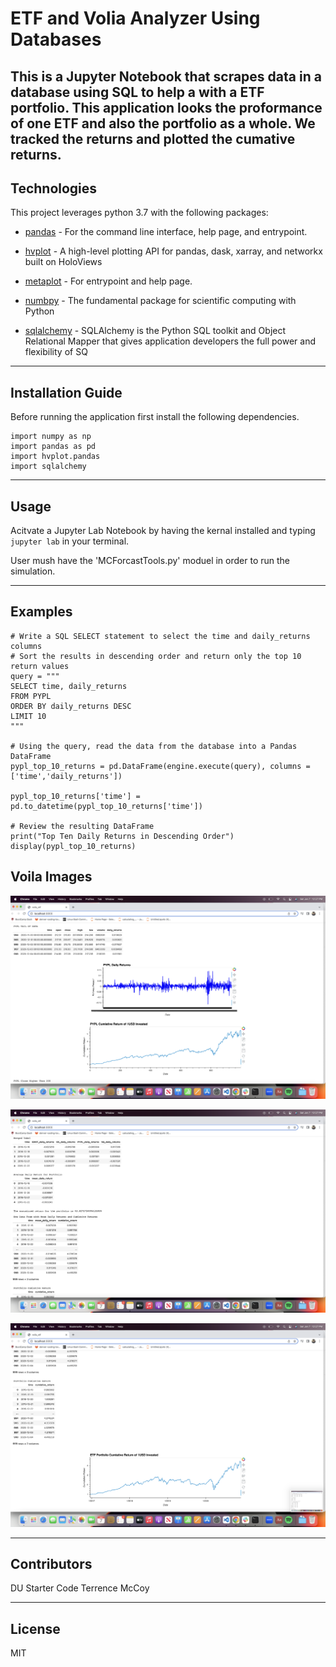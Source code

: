 # ETF and Volia Analyzer Using Databases

This is a Jupyter Notebook that scrapes data in a database using SQL to help a with a ETF portfolio. This application looks the proformance of one ETF and also the portfolio as a whole. We tracked the returns and plotted the cumative returns. 
---

## Technologies

This project leverages python 3.7 with the following packages:

* [pandas](https://github.com/pandas-dev/pandas) - For the command line interface, help page, and entrypoint.

* [hvplot](https://github.com/holoviz/hvplot) - A high-level plotting API for pandas, dask, xarray, and networkx built on HoloViews

* [metaplot](https://github.com/matplotlib/matplotlib) - For entrypoint and help page.

* [numbpy](https://github.com/numpy/numpy) - The fundamental package for scientific computing with Python

* [sqlalchemy](https://github.com/sqlalchemy/sqlalchemy) - SQLAlchemy is the Python SQL toolkit and Object Relational Mapper that gives application developers the full power and flexibility of SQ

---

## Installation Guide

Before running the application first install the following dependencies.

```
import numpy as np
import pandas as pd
import hvplot.pandas
import sqlalchemy
```


---

## Usage

Acitvate a Jupyter Lab Notebook by having the kernal installed and typing `jupyter lab` in your terminal. 

User mush have the 'MCForcastTools.py' moduel in order to run the simulation.

---

## Examples
```
# Write a SQL SELECT statement to select the time and daily_returns columns
# Sort the results in descending order and return only the top 10 return values
query = """
SELECT time, daily_returns
FROM PYPL 
ORDER BY daily_returns DESC
LIMIT 10
"""

# Using the query, read the data from the database into a Pandas DataFrame
pypl_top_10_returns = pd.DataFrame(engine.execute(query), columns = ['time','daily_returns'])

pypl_top_10_returns['time'] = pd.to_datetime(pypl_top_10_returns['time'])

# Review the resulting DataFrame
print("Top Ten Daily Returns in Descending Order")
display(pypl_top_10_returns)
```

## Voila Images

![imageone](./Images/Screen%20Shot%202023-01-07%20at%2012.27.25%20PM.png)

![imagetwo](./Images/Screen%20Shot%202023-01-07%20at%2012.27.36%20PM.png)

![imagethree](./Images/Screen%20Shot%202023-01-07%20at%2012.27.38%20PM.png)


---

## Contributors

DU Starter Code
Terrence McCoy


---

## License

MIT
